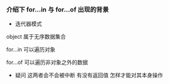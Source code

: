 ### 介绍下 for...in 与 for...of 出现的背景

- 迭代器模式

object 属于无序数据集合

for...in 可以遍历对象

for...of 可以遍历非对象之外的数据

- 疑问
  这两者会不会被中断
  有没有返回值
  怎样才能对其本身操作
